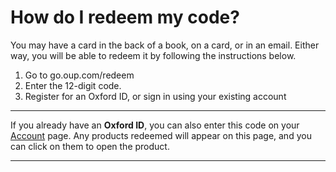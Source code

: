 # How do I redeem my code?

You may have a card in the back of a book, on a card, or in an email. Either way, you will be able to redeem it by following the instructions below.

1. Go to go.oup.com/redeem
2. Enter the 12-digit code.
3. Register for an Oxford ID, or sign in using your existing account

---

If you already have an **Oxford ID**, you can also enter this code on your [Account](https://account.oup.com/myProfile) page. Any products redeemed will appear on this page, and you can click on them to open the product.

---